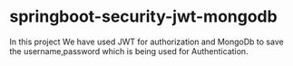 # springboot-security-jwt-mongodb
In this project We have used JWT for authorization and MongoDb to save the username,password which is being used for Authentication.
